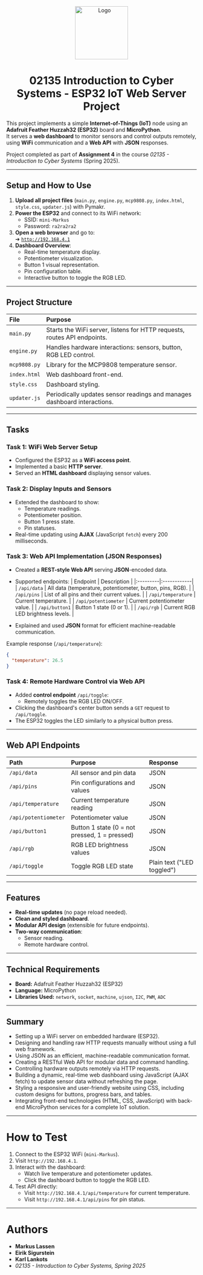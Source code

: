<div align="center">
  <img src="https://github.com/user-attachments/assets/9ea39d49-e732-4c1a-9bd7-f9d72f1e6d4d" alt="Logo" height="140">
</div>

<h1 align="center">02135 Introduction to Cyber Systems - ESP32 IoT Web Server Project</h1>

This project implements a simple **Internet-of-Things (IoT)** node using an **Adafruit Feather Huzzah32 (ESP32)** board and **MicroPython**.  
It serves a **web dashboard** to monitor sensors and control outputs remotely, using **WiFi** communication and a **Web API** with **JSON** responses.

Project completed as part of **Assignment 4** in the course *02135 - Introduction to Cyber Systems* (Spring 2025).

---

## Setup and How to Use

1. **Upload all project files** (`main.py`, `engine.py`, `mcp9808.py`, `index.html`, `style.css`, `updater.js`) with Pymakr.
2. **Power the ESP32** and connect to its WiFi network:
   - SSID: `mini-Markus`
   - Password: `ra2ra2ra2`
3. **Open a web browser** and go to:  
   ➔ [`http://192.168.4.1`](http://192.168.4.1)
4. **Dashboard Overview**:
   - Real-time temperature display.
   - Potentiometer visualization.
   - Button 1 visual representation.
   - Pin configuration table.
   - Interactive button to toggle the RGB LED.

---

## Project Structure

| File | Purpose |
|:----|:--------|
| `main.py` | Starts the WiFi server, listens for HTTP requests, routes API endpoints. |
| `engine.py` | Handles hardware interactions: sensors, button, RGB LED control. |
| `mcp9808.py` | Library for the MCP9808 temperature sensor. |
| `index.html` | Web dashboard front-end. |
| `style.css` | Dashboard styling. |
| `updater.js` | Periodically updates sensor readings and manages dashboard interactions. |

---

## Tasks

### Task 1: WiFi Web Server Setup
- Configured the ESP32 as a **WiFi access point**.
- Implemented a basic **HTTP server**.
- Served an **HTML dashboard** displaying sensor values.

### Task 2: Display Inputs and Sensors
- Extended the dashboard to show:
  - Temperature readings.
  - Potentiometer position.
  - Button 1 press state.
  - Pin statuses.
- Real-time updating using **AJAX** (JavaScript `fetch`) every 200 milliseconds.

### Task 3: Web API Implementation (JSON Responses)
- Created a **REST-style Web API** serving **JSON**-encoded data.
- Supported endpoints:
  | Endpoint | Description |
  |:---------|:------------|
  | `/api/data` | All data (temperature, potentiometer, button, pins, RGB). |
  | `/api/pins` | List of all pins and their current values. |
  | `/api/temperature` | Current temperature. |
  | `/api/potentiometer` | Current potentiometer value. |
  | `/api/button1` | Button 1 state (0 or 1). |
  | `/api/rgb` | Current RGB LED brightness levels. |

- Explained and used **JSON** format for efficient machine-readable communication.

Example response (`/api/temperature`):
```json
{
  "temperature": 26.5
}
```

### Task 4: Remote Hardware Control via Web API
- Added **control endpoint** `/api/toggle`:
  - Remotely toggles the RGB LED ON/OFF.
- Clicking the dashboard's center button sends a `GET` request to `/api/toggle`.
- The ESP32 toggles the LED similarly to a physical button press.

---

## Web API Endpoints

| Path | Purpose | Response |
|:----|:--------|:---------|
| `/api/data` | All sensor and pin data | JSON |
| `/api/pins` | Pin configurations and values | JSON |
| `/api/temperature` | Current temperature reading | JSON |
| `/api/potentiometer` | Potentiometer value | JSON |
| `/api/button1` | Button 1 state (0 = not pressed, 1 = pressed) | JSON |
| `/api/rgb` | RGB LED brightness values | JSON |
| `/api/toggle` | Toggle RGB LED state | Plain text ("LED toggled") |

---

## Features

- **Real-time updates** (no page reload needed).
- **Clean and styled dashboard**.
- **Modular API design** (extensible for future endpoints).
- **Two-way communication**:
  - Sensor reading.
  - Remote hardware control.

---

## Technical Requirements

- **Board:** Adafruit Feather Huzzah32 (ESP32)
- **Language:** MicroPython
- **Libraries Used:** `network`, `socket`, `machine`, `ujson`, `I2C`, `PWM`, `ADC`

---

## Summary

- Setting up a WiFi server on embedded hardware (ESP32).
- Designing and handling raw HTTP requests manually without using a full web framework.
- Using JSON as an efficient, machine-readable communication format.
- Creating a RESTful Web API for modular data and command handling.
- Controlling hardware outputs remotely via HTTP requests.
- Building a dynamic, real-time web dashboard using JavaScript (AJAX fetch) to update sensor data without refreshing the page.
- Styling a responsive and user-friendly website using CSS, including custom designs for buttons, progress bars, and tables.
- Integrating front-end technologies (HTML, CSS, JavaScript) with back-end MicroPython services for a complete IoT solution.

---

# How to Test

1. Connect to the ESP32 WiFi (`mini-Markus`).
2. Visit `http://192.168.4.1`.
3. Interact with the dashboard:
   - Watch live temperature and potentiometer updates.
   - Click the dashboard button to toggle the RGB LED.
4. Test API directly:
   - Visit `http://192.168.4.1/api/temperature` for current temperature.
   - Visit `http://192.168.4.1/api/pins` for pin status.

---

# Authors
- **Markus Lassen**
- **Eirik Sigurstein**
- **Karl Lankots**
- *02135 - Introduction to Cyber Systems, Spring 2025*
